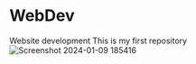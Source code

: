 # WebDev
Website development
This is my first repository
![Screenshot 2024-01-09 185416](https://github.com/sourya001/WebDev/assets/142716790/9c6275ab-7a38-4c42-a33e-251013058ee5)
